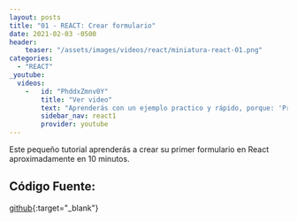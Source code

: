 ```yaml
---
layout: posts
title: "01 - REACT: Crear formulario"
date: 2021-02-03 -0500
header:
    teaser: "/assets/images/videos/react/miniatura-react-01.png"
categories:
  - "REACT"
_youtube: 
  videos:
    -   id: "PhddxZmnv0Y"
        title: "Ver video"
        text: "Aprenderás con un ejemplo practico y rápido, porque: 'Programando se aprende programando'" 
        sidebar_nav: react1
        provider: youtube
---
```


Este pequeño tutorial aprenderás a crear su primer formulario en React aproximadamente en 10 minutos. 


## Código Fuente:

[github](https://github.com/gonzaloperezbarrios/mi_formulario-react-0-100/tree/1-Crear-Formulario){:target="_blank"}
